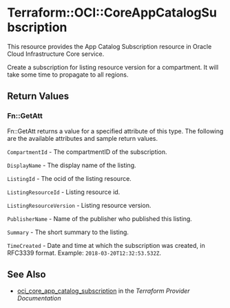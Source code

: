 # Terraform::OCI::CoreAppCatalogSubscription

This resource provides the App Catalog Subscription resource in Oracle Cloud Infrastructure Core service.

Create a subscription for listing resource version for a compartment. It will take some time to propagate to all regions.

## Return Values

### Fn::GetAtt

Fn::GetAtt returns a value for a specified attribute of this type. The following are the available attributes and sample return values.

`CompartmentId` - The compartmentID of the subscription.

`DisplayName` - The display name of the listing.

`ListingId` - The ocid of the listing resource.

`ListingResourceId` - Listing resource id.

`ListingResourceVersion` - Listing resource version.

`PublisherName` - Name of the publisher who published this listing.

`Summary` - The short summary to the listing.

`TimeCreated` - Date and time at which the subscription was created, in RFC3339 format. Example: `2018-03-20T12:32:53.532Z`.

## See Also

* [oci_core_app_catalog_subscription](https://www.terraform.io/docs/providers/oci/r/core_app_catalog_subscription.html) in the _Terraform Provider Documentation_